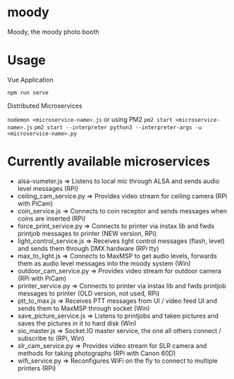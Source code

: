 # moody
Moody, the moody photo booth

# Usage

Vue Application

```npm run serve```

Distributed Microservices

```nodemon <microservice-name>.js```
or using PM2
```pm2 start <microservice-name>.js```
```pm2 start --interpreter python3 --interpreter-args -u <microservice-name>.py```


# Currently available microservices
* alsa-vumeter.js => Listens to local mic through ALSA and sends audio level messages (RPi)
* ceiling_cam_service.py => Provides video stream for ceiling camera (RPi with PiCam)
* coin_service.js => Connects to coin receptor and sends messages when coins are inserted (RPi)
* force_print_service.py => Connects to printer via instax lib and fwds printjob messages to printer (NEW version, RPi)
* light_control_service.js => Receives light control messages (flash, level) and sends them through DMX hardware (RPi tty)
* max_to_light.js => Connects to MaxMSP to get audio levels, forwards them as audio level messages into the moody system (Win)
* outdoor_cam_service.py => Provides video stream for outdoor camera (RPi with PiCam)
* printer_service.py => Connects to printer via instax lib and fwds printjob messages to printer (OLD version, not used, RPi)
* ptt_to_max.js => Receives PTT messages from UI / video feed UI and sends them to MaxMSP through socket (Win)
* save_picture_service.js => Listens to printjobs and taken pictures and saves the pictures in it to hard disk (Win)
* sio_master.js => Socket.IO master service, the one all others connect / subscribe to (RPi, Win)
* slr_cam_service.py => Provides video stream for SLR camera and methods for taking photographs (RPi with Canon 60D)
* wifi_service.py => Reconfigures WiFi on the fly to connect to multiple printers (RPi) 
